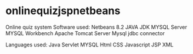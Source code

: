 # onlinequizjspnetbeans
Online quiz system
Software used:
Netbeans 8.2
JAVA JDK
MYSQL Server
MYSQL Workbench
Apache Tomcat Server
Mysql jdbc connector

Languages used:
Java Servlet
MYSQL
Html
CSS
Javascript
JSP
XML


